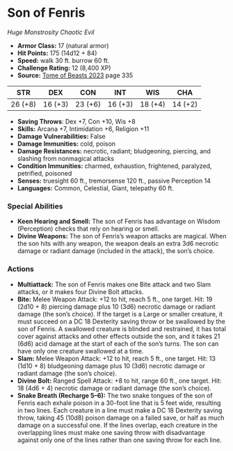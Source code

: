 # Son of Fenris

*Huge* *Monstrosity* *Chaotic Evil*

- **Armor Class:** 17 (natural armor)
- **Hit Points:** 175 (14d12 + 84)
- **Speed:** walk 30 ft. burrow 60 ft.
- **Challenge Rating:** 12 (8,400 XP)
- **Source:** [Tome of Beasts 2023](https://koboldpress.com/kpstore/product/tome-of-beasts-1-2023-edition/) page 335

| STR | DEX | CON | INT | WIS | CHA |
| --- | --- | --- | --- | --- | --- |
| 26 (+8) | 16 (+3) | 23 (+6) | 16 (+3) | 18 (+4) | 14 (+2) |

- **Saving Throws**: Dex +7, Con +10, Wis +8
- **Skills:** Arcana +7, Intimidation +6, Religion +11
- **Damage Vulnerabilities:** False
- **Damage Immunities:** cold, poison
- **Damage Resistances:** necrotic, radiant; bludgeoning, piercing, and slashing from nonmagical attacks
- **Condition Immunities:** charmed, exhaustion, frightened, paralyzed, petrified, poisoned
- **Senses:** truesight 60 ft., tremorsense 120 ft., passive Perception 14
- **Languages:** Common, Celestial, Giant, telepathy 60 ft.

### Special Abilities

- **Keen Hearing and Smell:** The son of Fenris has advantage on Wisdom (Perception) checks that rely on hearing or smell.
- **Divine Weapons:** The son of Fenris’s weapon attacks are magical. When the son hits with any weapon, the weapon deals an extra 3d6 necrotic damage or radiant damage (included in the attack), the son’s choice.

### Actions

- **Multiattack:** The son of Fenris makes one Bite attack and two Slam attacks, or it makes four Divine Bolt attacks.
- **Bite:** Melee Weapon Attack: +12 to hit, reach 5 ft., one target. Hit: 19 (2d10 + 8) piercing damage plus 10 (3d6) necrotic damage or radiant damage (the son’s choice). If the target is a Large or smaller creature, it must succeed on a DC 18 Dexterity saving throw or be swallowed by the son of Fenris. A swallowed creature is blinded and restrained, it has total cover against attacks and other effects outside the son, and it takes 21 (6d6) acid damage at the start of each of the son’s turns. The son can have only one creature swallowed at a time.
- **Slam:** Melee Weapon Attack: +12 to hit, reach 5 ft., one target. Hit: 13 (1d10 + 8) bludgeoning damage plus 10 (3d6) necrotic damage or radiant damage (the son’s choice).
- **Divine Bolt:** Ranged Spell Attack: +8 to hit, range 60 ft., one target. Hit: 18 (4d6 + 4) necrotic damage or radiant damage (the son’s choice).
- **Snake Breath (Recharge 5–6):** The two snake tongues of the son of Fenris each exhale poison in a 30-foot line that is 5 feet wide, resulting in two lines. Each creature in a line must make a DC 18 Dexterity saving throw, taking 45 (10d8) poison damage on a failed save, or half as much damage on a successful one. If the lines overlap, each creature in the overlapping lines must make one saving throw with disadvantage against only one of the lines rather than one saving throw for each line.
